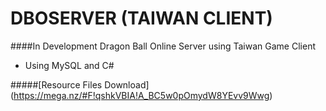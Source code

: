 # DBOSERVER (TAIWAN CLIENT)

####In Development Dragon Ball Online Server using Taiwan Game Client

- Using MySQL and C#

#####[Resource Files Download] (https://mega.nz/#F!qshkVBIA!A_BC5w0pOmydW8YEvv9Wwg)
